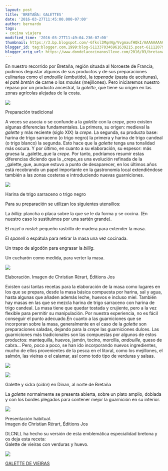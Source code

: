 ```yaml
---
layout: post
title: 'BRETAÑA: GALETTES'
date: '2016-03-27T11:45:00.000-07:00'
author: bernardo
tags:
- cocina viajera
modified_time: '2016-03-27T11:49:04.236-07:00'
thumbnail: https://3.bp.blogspot.com/-Gfksl3MqnNg/VvgmaufHQkI/AAAAAAAACjU/AAaMBdOQ0vo4GuWtLU-_YmN_M31MVctiQ/s72-c/escanear0001.jpg
blogger_id: tag:blogger.com,1999:blog-5113370346961639215.post-6111207969722683457
blogger_orig_url: https://www.dondelacocinanoslleve.com/2016/03/bretana-galettes.html
---
```


En nuestro recorrido por Bretaña, región situada al Noroeste de Francia, pudimos degustar algunos de sus productos y de sus preparaciones culinarias como el _andouille_ (embutido), la _tapenade_ (pasta de aceitunas), el _paté bretón_ de carne o los _moules_ (mejillones). Pero iniciaremos nuestro repaso por un producto ancestral, la _galette_, que tiene su origen en las zonas agrícolas alejadas de la costa.  

![](https://3.bp.blogspot.com/-Gfksl3MqnNg/VvgmaufHQkI/AAAAAAAACjU/AAaMBdOQ0vo4GuWtLU-_YmN_M31MVctiQ/s400/escanear0001.JPG)

Preparación tradicional

  

A veces se asocia o se confunde a la _galette_ con la _crepe_, pero existen algunas diferencias fundamentales. La primera, su origen: medieval la _galette_ y más reciente (siglo XIX) la _crepe_. La segunda, su producto base: harina de trigo sarraceno (o trigo negro) la primera y harina de trigo candeal (o trigo blanco) la segunda. Esto hace que la _galette_ tenga una tonalidad más oscura. Y por último, en cuanto a su elaboración, su espesor: más gruesa la _galette_que la _crepe_. Por tanto, podríamos resumir estas diferencias diciendo que la _crepe_es una evolución refinada de la _galette_que, aunque estuvo a punto de desaparecer, en los últimos años está recobrando un papel importante en la gastronomía local extendiéndose también a las zonas costeras e introduciendo nuevas guarniciones.

  

![](https://2.bp.blogspot.com/-JcXzCg-k4Vs/Vvgm8HpqSfI/AAAAAAAACjY/GUa4GoJRg0AkBcsETy9asfuLGusNPmN1A/s320/si.JPG)

Harina de trigo sarraceno o trigo negro

  

Para su preparación se utilizan los siguientes utensilios:

La _billig_: plancha o placa sobre la que se le da forma y se cocina. (En nuestro caso lo sustituimos por una sartén grande).

El _rozel_ o _rastel_: pequeño rastrillo de madera para extender la masa.

El _spanell_ o espátula para retirar la masa una vez cocinada.

Un trapo de algodón para engrasar la _billig_.

Un cucharón como medida, para verter la masa.

  

![](https://1.bp.blogspot.com/-advCCSc9d5w/VvgnfRzVI0I/AAAAAAAACjg/2mypO8Jj-V4rToM4kA3uMHwTt6I5tE0AA/s400/escanear0002.JPG)

Elaboración. Imagen de Christian Rérart, Éditions Jos

  
Existen casi tantas recetas para la elaboración de la masa como lugares en los que se prepara, desde la masa básica compuesta por harina, sal y agua, hasta algunas que añaden además leche, huevos e incluso miel. También hay masas en las que se mezcla harina de trigo sarraceno con harina de trigo candeal. La masa tiene que quedar tostada y crujiente, pero a la vez flexible para permitir su manipulación. Por nuestra experiencia, no es fácil conseguir el punto adecuado.En cuanto a las guarniciones que se incorporan sobre la masa, generalmente en el caso de la _galette_ son preparaciones saladas, dejando para la _crepe_ las guarniciones dulces. Las guarniciones más tradicionales son las compuestas por algunos de estos productos: mantequilla, huevos, jamón, tocino, morcilla, _andouille_, queso de cabra… Pero, poco a poco, se han ido incorporando nuevos ingredientes, mucho de ellos provenientes de la pesca en el litoral, como los mejillones, el salmón, las vieiras o el calamar, así como todo tipo de verduras y salsas.  

![](https://2.bp.blogspot.com/-kbc7DbjgnpY/VvgoDECE84I/AAAAAAAACjo/tubhLvlfKZ0ffLXoW-t2KmJZ9PkiRk3_Q/s320/DINAN.JPG)

  

![](https://2.bp.blogspot.com/-gRXGkzpUtcw/VvgoTFyHtMI/AAAAAAAACjs/bwZVWYAoHUEizBkQefplrNCWXl5ZBAmrw/s320/dinan%2B2.JPG)

Galette y sidra (_cidre_) en Dinan, al norte de Bretaña

  
La _galette_ normalmente se presenta abierta, sobre un plato amplio, doblada y con los bordes plegados para contener mejor la guarnición en su interior.  

![](https://4.bp.blogspot.com/-VDLhTJlbRKw/Vvgo4P-V5EI/AAAAAAAACj0/fx1GDjUdgk4DwUT-Omx7hFSXX-H2LONdA/s400/escanear0003.JPG)

Presentación habitual.  
Imagen de Christian Rérart, Éditions Jos

  
DLCNLL ha hecho su versión de esta emblemática especialidad bretona y os deja esta receta:   
Galette de vieiras con verduras y huevo.  

[![](https://3.bp.blogspot.com/-Y9I9iOoNT0I/Vvgju1CepxI/AAAAAAAACjQ/iXzM1D4fibEVmF3UbsIJeQoI0oje4NkFg/s400/02.JPG)](http://www.dondelacocinanoslleve.blogspot.com.es/2016/03/galette-de-vieiras.html)

[GALETTE DE VIEIRAS](http://www.dondelacocinanoslleve.blogspot.com.es/2016/03/galette-de-vieiras.html)
